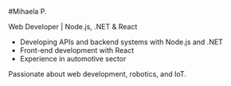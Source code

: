 #Mihaela P.

<!--
**mihaela336/mihaela336** is a ✨ _special_ ✨ repository because its `README.md` (this file) appears on your GitHub profile.

Here are some ideas to get you started:

- 🔭 I’m currently working on ...
- 🌱 I’m currently learning ...
- 👯 I’m looking to collaborate on ...
- 🤔 I’m looking for help with ...
- 💬 Ask me about ...
- 📫 How to reach me: ...
- 😄 Pronouns: ...
- ⚡ Fun fact: ...
-->

Web Developer | Node.js, .NET & React 

- Developing APIs and backend systems with Node.js and .NET  
- Front-end development with React  
- Experience in automotive sector

Passionate about web development, robotics, and IoT. 
